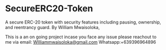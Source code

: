 # SecureERC20-Token
A secure ERC-20 token with security features including pausing, ownership, and reentrancy guard.
By William Mwaisoloka,

This is a an on going project incase you face any issue please reachout to me via 
email: WIlliammwaisoloka@gmail.com
Whatsapp:+639396964896
